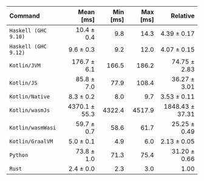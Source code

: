 | Command | Mean [ms] | Min [ms] | Max [ms] | Relative |
|:---|---:|---:|---:|---:|
| `Haskell (GHC 9.10)` | 10.4 ± 0.4 | 9.8 | 14.3 | 4.39 ± 0.17 |
| `Haskell (GHC 9.12)` | 9.6 ± 0.3 | 9.2 | 12.0 | 4.07 ± 0.15 |
| `Kotlin/JVM` | 176.7 ± 6.1 | 166.5 | 186.2 | 74.75 ± 2.83 |
| `Kotlin/JS` | 85.8 ± 7.0 | 77.9 | 108.4 | 36.27 ± 3.01 |
| `Kotlin/Native` | 8.3 ± 0.2 | 8.0 | 9.7 | 3.53 ± 0.11 |
| `Kotlin/wasmJs` | 4370.1 ± 55.3 | 4322.4 | 4517.9 | 1848.43 ± 37.31 |
| `Kotlin/wasmWasi` | 59.7 ± 0.7 | 58.6 | 61.7 | 25.25 ± 0.49 |
| `Kotlin/GraalVM` | 5.0 ± 0.1 | 4.9 | 6.0 | 2.13 ± 0.05 |
| `Python` | 73.8 ± 1.0 | 71.3 | 75.4 | 31.20 ± 0.66 |
| `Rust` | 2.4 ± 0.0 | 2.3 | 3.0 | 1.00 |
